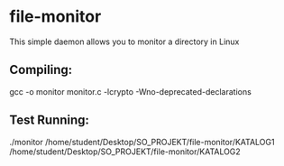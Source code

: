 # file-monitor

This simple daemon allows you to monitor a directory in Linux

## Compiling:
gcc -o monitor monitor.c -lcrypto -Wno-deprecated-declarations

## Test Running:
./monitor /home/student/Desktop/SO_PROJEKT/file-monitor/KATALOG1 /home/student/Desktop/SO_PROJEKT/file-monitor/KATALOG2


